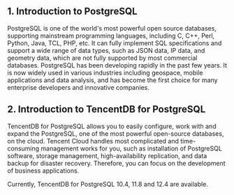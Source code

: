 ## 1. Introduction to PostgreSQL

PostgreSQL is one of the world's most powerful open source databases, supporting mainstream programming languages, including C, C++, Perl, Python, Java, TCL, PHP, etc. It can fully implement SQL specifications and support a wide range of data types, such as JSON data, IP data, and geometry data, which are not fully supported by most commercial databases. PostgreSQL has been developing rapidly in the past few years. It is now widely used in various industries including geospace, mobile applications and data analysis, and has become the first choice for many enterprise developers and innovative companies.

## 2. Introduction to TencentDB for PostgreSQL
TencentDB for PostgreSQL allows you to easily configure, work with and expand the PostgreSQL, one of the most powerful open-source databases, on the cloud. Tencent Cloud handles most complicated and time-consuming management works for you, such as installation of PostgreSQL software, storage management, high-availability replication, and data backup for disaster recovery. Therefore, you can focus on the development of business applications.

Currently, TencentDB for PostgreSQL 10.4, 11.8 and 12.4 are available.

